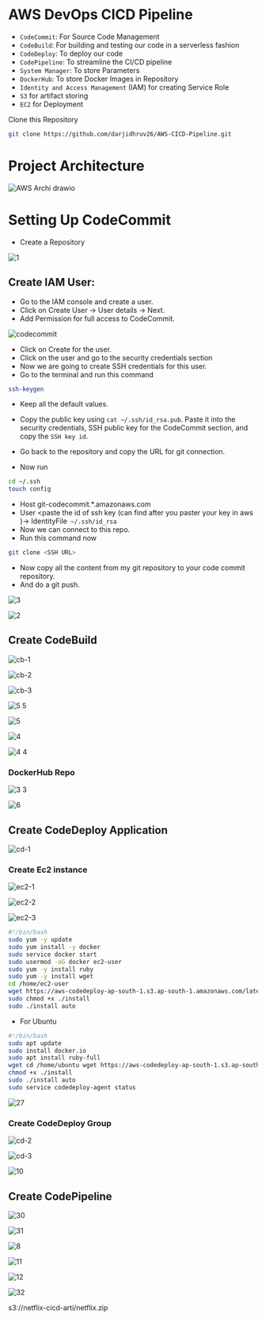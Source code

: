 # AWS DevOps CICD Pipeline

- `CodeCommit`: For Source Code Management
- `CodeBuild`: For building and testing our code in a serverless fashion
- `CodeDeploy`: To deploy our code
- `CodePipeline`: To streamline the CI/CD pipeline
- `System Manager`: To store Parameters
-  `DockerHub`: To store Docker Images in Repository
- `Identity and Access Management` (IAM) for creating Service Role
- `S3` for artifact storing
- `EC2` for Deployment

Clone this Repository
  
```bash
git clone https://github.com/darjidhruv26/AWS-CICD-Pipeline.git
```

# Project Architecture

![AWS Archi drawio](https://github.com/darjidhruv26/AWS-CICD-Pipeline/assets/90086813/b98bb6ed-e32e-49b0-b9d6-2019b33219e9)

# Setting Up CodeCommit

- Create a Repository

![1](https://github.com/darjidhruv26/AWS-CICD-Pipeline/assets/90086813/73bc5622-844b-4df9-b6b6-66a5f7b8ad52)

## Create IAM User:
- Go to the IAM console and create a user.
- Click on Create User -> User details -> Next.
- Add Permission for full access to CodeCommit.

![codecommit](https://github.com/darjidhruv26/AWS-CICD-Pipeline/assets/90086813/d3398806-8c6c-4d8d-b5b5-7f5ca83169c1)

- Click on Create for the user.
- Click on the user and go to the security credentials section
- Now we are going to create SSH credentials for this user.
- Go to the terminal and run this command

```bash
ssh-keygen
```  

- Keep all the default values.
- Copy the public key using `cat ~/.ssh/id_rsa.pub`.
Paste it into the security credentials, SSH public key for the CodeCommit section, and copy the `SSH key id`.

- Go back to the repository and copy the URL for git connection.
- Now run
  
```bash
cd ~/.ssh 
touch config
```

- Host git-codecommit.*.amazonaws.com
- User <paste the id of ssh key (can find after you paster your key in aws )->
IdentityFile` ~/.ssh/id_rsa`
- Now we can connect to this repo.
- Run this command now
  
```bash
git clone <SSH URL>
```

- Now copy all the content from my git repository to your code commit repository.
- And do a git push.
  
![3](https://github.com/darjidhruv26/AWS-CICD-Pipeline/assets/90086813/b3a4f2f2-23c4-41fe-9b82-a359f41a0bc1)

![2](https://github.com/darjidhruv26/AWS-CICD-Pipeline/assets/90086813/c57d77b6-9a5b-4379-9214-7a4ecb3fa19c)

## Create CodeBuild

![cb-1](https://github.com/darjidhruv26/AWS-CICD-Pipeline/assets/90086813/a553ae82-f524-4a61-b252-6de2466f9f2b)

![cb-2](https://github.com/darjidhruv26/AWS-CICD-Pipeline/assets/90086813/195a11ab-302a-4175-ad47-1c587b6c2000)

![cb-3](https://github.com/darjidhruv26/AWS-CICD-Pipeline/assets/90086813/c24357e9-aace-41c2-b92c-d54535b53947)


![5 5](https://github.com/darjidhruv26/AWS-CICD-Pipeline/assets/90086813/8d86d35d-6abf-41da-ae30-7a47bc09a133)

![5](https://github.com/darjidhruv26/AWS-CICD-Pipeline/assets/90086813/9d4c0210-bfa4-44aa-bd44-44f0083efec8)

![4](https://github.com/darjidhruv26/AWS-CICD-Pipeline/assets/90086813/e0268707-a864-471e-92cb-9c6fad0683a5)

![4 4](https://github.com/darjidhruv26/AWS-CICD-Pipeline/assets/90086813/1ca675f7-8fa3-4390-bd05-307945d431ad)

### DockerHub Repo
![3 3](https://github.com/darjidhruv26/AWS-CICD-Pipeline/assets/90086813/6f947019-6c52-41f8-98d7-677b260cc08a)

![6](https://github.com/darjidhruv26/AWS-CICD-Pipeline/assets/90086813/14ad0dc8-5e6c-4174-8607-4753f134c47e)

## Create CodeDeploy Application

![cd-1](https://github.com/darjidhruv26/AWS-CICD-Pipeline/assets/90086813/82f15955-9633-441e-91ef-5550303a8b09)

### Create Ec2 instance

![ec2-1](https://github.com/darjidhruv26/AWS-CICD-Pipeline/assets/90086813/d10584f0-c0c0-4222-bc33-de27e5d06b99)

![ec2-2](https://github.com/darjidhruv26/AWS-CICD-Pipeline/assets/90086813/113fe3f3-26cf-47f8-a58e-e63ef7447a6d)

![ec2-3](https://github.com/darjidhruv26/AWS-CICD-Pipeline/assets/90086813/4d99e6ab-555c-4251-a515-174c50954c35)

```bash
#!/bin/bash
sudo yum -y update
sudo yum install -y docker
sudo service docker start
sudo usermod -aG docker ec2-user
sudo yum -y install ruby
sudo yum -y install wget
cd /home/ec2-user
wget https://aws-codedeploy-ap-south-1.s3.ap-south-1.amazonaws.com/latest/install
sudo chmod +x ./install
sudo ./install auto
```
- For Ubuntu
  
```bash
#!/bin/bash
sudo apt update
sudo install docker.io
sudo apt install ruby-full
wget cd /home/ubuntu wget https://aws-codedeploy-ap-south-1.s3.ap-south-1.amazonaws.com/latest/install
chmod +x ./install
sudo ./install auto
sudo service codedeploy-agent status
```

![27](https://github.com/darjidhruv26/AWS-CICD-Pipeline/assets/90086813/57099108-8944-4335-8af7-dcdd21c7697f)

### Create CodeDeploy Group

![cd-2](https://github.com/darjidhruv26/AWS-CICD-Pipeline/assets/90086813/e15a042b-6e9d-49d5-a759-5ddc99bc6e2d)

![cd-3](https://github.com/darjidhruv26/AWS-CICD-Pipeline/assets/90086813/9911ef67-e5c0-47e3-a6dc-cd505ded21f6)

![10](https://github.com/darjidhruv26/AWS-CICD-Pipeline/assets/90086813/467279df-33fe-4f4d-a25c-434881928f9b)

## Create CodePipeline

![30](https://github.com/darjidhruv26/AWS-CICD-Pipeline/assets/90086813/496d8613-dd1d-4805-8cb3-cb1964e31747)

![31](https://github.com/darjidhruv26/AWS-CICD-Pipeline/assets/90086813/ee10d299-f46b-4112-b27c-056e8fc1c516)

![8](https://github.com/darjidhruv26/AWS-CICD-Pipeline/assets/90086813/8676878e-6b10-4f6a-97cd-a320b760488e)

![11](https://github.com/darjidhruv26/AWS-CICD-Pipeline/assets/90086813/77c56809-aaa7-4668-9914-186f3312c69d)

![12](https://github.com/darjidhruv26/AWS-CICD-Pipeline/assets/90086813/46fb5cd4-8e46-48e5-be22-4155160cc131)

![32](https://github.com/darjidhruv26/AWS-CICD-Pipeline/assets/90086813/469a3d2f-7bb0-4f70-beaf-da4427e0a0e4)

s3://netflix-cicd-arti/netflix.zip
```
